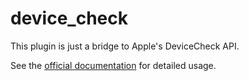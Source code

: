 # device_check

This plugin is just a bridge to Apple's DeviceCheck API.

See the [official documentation](https://developer.apple.com/documentation/devicecheck) for detailed usage.